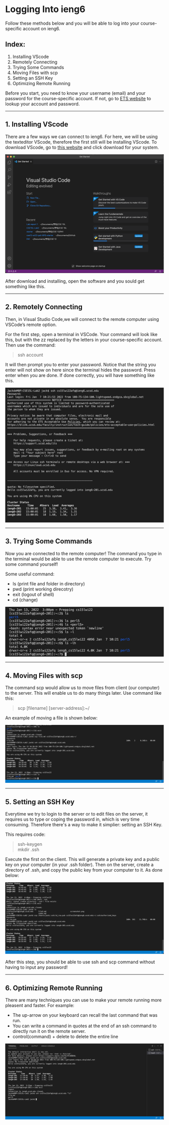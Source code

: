 
# Logging Into ieng6

Follow these methods below and you will be able to log into your course-specific account on ieng6.

## Index:
1. Installing VScode
2. Remotely Connecting
3. Trying Some Commands
4. Moving Files with scp
5. Setting an SSH Key
6. Optimizing Remote Running

Before you start, you need to know your username (email) and your password for the course-specific account. If not, go to [ETS website](https://sdacs.ucsd.edu/~icc/index.php) to lookup your account and password.

---

## 1. Installing VScode
There are a few ways we can connect to ieng6. For here, we will be using the texteditor VScode, therefore the first still will be installing VScode. To download VScode, go to [this website](https://code.visualstudio.com/Download) and click download for your system.

![Image](VScode-start-screen.png)

After download and installing, open the software and you sould get something like this.

---

## 2. Remotely Connecting
Then, in Visual Studio Code,we will connect to the remote computer using VSCode’s remote option.

For the first step, open a terminal in VSCode. Your command will look like this, but with the zz replaced by the letters in your course-specific account. Then use the command:

> ssh account

It will then prompt you to enter your password. Notice that the string you enter will not show on here since the terminal hides the password. Press enter when you are done. If done correctly, you will have something like this.

![Image](login-success.png)

---

## 3. Trying Some Commands
Now you are connected to the remote computer! The command you type in the terminal would be able to use the remote computer to execute. Try some command yourself!

Some useful command:
* ls  (print file and folder in directory)
* pwd  (print working direcotry)
* exit (logout of shell)
* cd (change)

![Image](command-try.png)

---

## 4. Moving Files with scp
The command scp would allow us to move files from client (our computer) to the server. This will enable us to do many things later. Use command like this:
> scp [filename] [server-address]:~/

An example of moving a file is shown below:

![Image](movefile.png)

---

## 5. Setting an SSH Key
Everytime we try to login to the server or to edit files on the server, it requires us to type or coping the password in, which is very time consuming. Therefore there's a way to make it simplier: setting an SSH Key.

This requires code:
>ssh-keygen   <br />
mkdir .ssh

Execute the first on the client. This will generate a private key and a public key on your computer (in your .ssh folder). Then on the server, create a directory of .ssh, and copy the public key from your computer to it. As done below:

![Image](sshkey-setup.png)

After this step, you should be able to use ssh and scp command without having to input any password!

---

## 6. Optimizing Remote Running
There are many techniques you can use to make your remote running more pleasent and faster. For example:
* The up-arrow on your keyboard can recall the last command that was run.
* You can write a command in quotes at the end of an ssh command to directly run it on the remote server.
* control(command) + delete to delete the entire line

![Image](optimize.png)